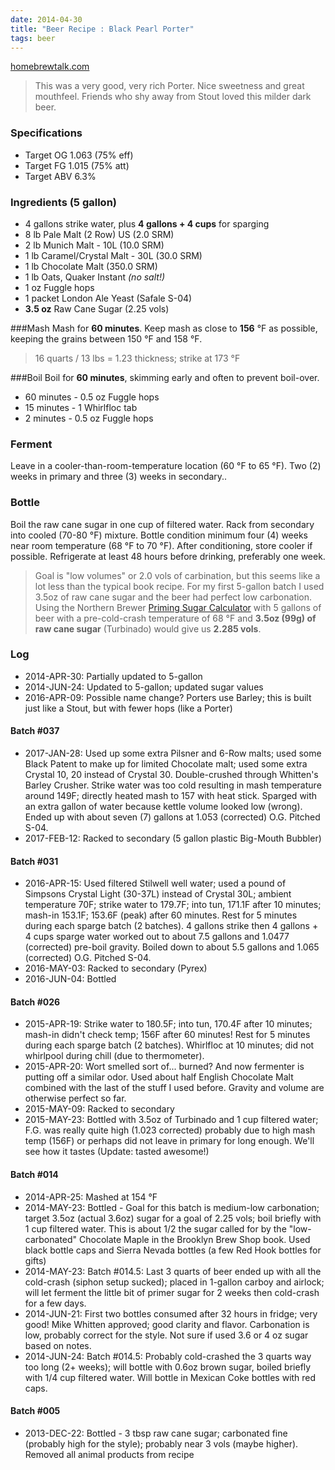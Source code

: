 ```yaml
---
date: 2014-04-30
title: "Beer Recipe : Black Pearl Porter"
tags: beer
---
```


[homebrewtalk.com](http://www.homebrewtalk.com/f126/black-pearl-porter-ag-24243)

> This was a very good, very rich Porter. Nice sweetness and great mouthfeel. Friends who shy away from Stout loved this milder dark beer.

### Specifications
* Target OG 1.063 (75% eff)
* Target FG 1.015 (75% att)
* Target ABV 6.3%

###  Ingredients (5 gallon)
* 4 gallons strike water, plus **4 gallons + 4 cups** for sparging
* 8 lb Pale Malt (2 Row) US (2.0 SRM)
* 2 lb Munich Malt - 10L (10.0 SRM)
* 1 lb Caramel/Crystal Malt - 30L (30.0 SRM)
* 1 lb Chocolate Malt (350.0 SRM)
* 1 lb Oats, Quaker Instant *(no salt!)*
* 1 oz Fuggle hops
* 1 packet London Ale Yeast (Safale S-04)
* **3.5 oz** Raw Cane Sugar (2.25 vols)

###Mash
Mash for **60 minutes**. Keep mash as close to **156** °F as possible, keeping the grains between 150 °F and 158 °F.

> 16 quarts / 13 lbs = 1.23 thickness; strike at 173 °F

###Boil
Boil for **60 minutes**, skimming early and often to prevent boil-over.

* 60 minutes - 0.5 oz Fuggle hops
* 15 minutes - 1 Whirlfloc tab
* 2 minutes - 0.5 oz Fuggle hops

### Ferment
Leave in a cooler-than-room-temperature location (60 °F to 65 °F). Two (2) weeks in primary and three (3) weeks in secondary..

### Bottle

Boil the raw cane sugar in one cup of filtered water. Rack from secondary into cooled (70-80 °F) mixture. Bottle condition minimum four (4) weeks near room temperature (68 °F to 70 °F). After conditioning, store cooler if possible. Refrigerate at least 48 hours before drinking, preferably one week.

> Goal is "low volumes" or 2.0 vols of carbination, but this seems like a lot less than the typical book recipe. For my first 5-gallon batch I used 3.5oz of raw cane sugar and the beer had perfect low carbonation. Using the Northern Brewer [Priming Sugar Calculator](http://www.northernbrewer.com/priming-sugar-calculator/) with 5 gallons of beer with a pre-cold-crash temperature of 68 °F and **3.5oz (99g) of raw cane sugar** (Turbinado) would give us **2.285 vols**.

### Log

* 2014-APR-30: Partially updated to 5-gallon
* 2014-JUN-24: Updated to 5-gallon; updated sugar values
* 2016-APR-09: Possible name change? Porters use Barley; this is built just like a Stout, but with fewer hops (like a Porter)

#### Batch #037
* 2017-JAN-28: Used up some extra Pilsner and 6-Row malts; used some Black Patent to make up for limited Chocolate malt; used some extra Crystal 10, 20 instead of Crystal 30. Double-crushed through Whitten's Barley Crusher. Strike water was too cold resulting in mash temperature around 149F; directly heated mash to 157 with heat stick. Sparged with an extra gallon of water because kettle volume looked low (wrong). Ended up with about seven (7) gallons at 1.053 (corrected) O.G. Pitched S-04.
* 2017-FEB-12: Racked to secondary (5 gallon plastic Big-Mouth Bubbler)

#### Batch #031
* 2016-APR-15: Used filtered Stilwell well water; used a pound of Simpsons Crystal Light (30-37L) instead of Crystal 30L; ambient temperature 70F; strike water to 179.7F; into tun, 171.1F after 10 minutes; mash-in 153.1F; 153.6F (peak) after 60 minutes. Rest for 5 minutes during each sparge batch (2 batches). 4 gallons strike then 4 gallons + 4 cups sparge water worked out to about 7.5 gallons and 1.0477 (corrected) pre-boil gravity. Boiled down to about 5.5 gallons and 1.065 (corrected) O.G. Pitched S-04.
* 2016-MAY-03: Racked to secondary (Pyrex)
* 2016-JUN-04: Bottled

#### Batch #026
* 2015-APR-19: Strike water to 180.5F; into tun, 170.4F after 10 minutes; mash-in didn't check temp; 156F after 60 minutes! Rest for 5 minutes during each sparge batch (2 batches). Whirlfloc at 10 minutes; did not whirlpool during chill (due to thermometer).
* 2015-APR-20: Wort smelled sort of... burned? And now fermenter is putting off a similar odor. Used about half English Chocolate Malt combined with the last of the stuff I used before. Gravity and volume are otherwise perfect so far.
* 2015-MAY-09: Racked to secondary
* 2015-MAY-23: Bottled with 3.5oz of Turbinado and 1 cup filtered water; F.G. was really quite high (1.023 corrected) probably due to high mash temp (156F) or perhaps did not leave in primary for long enough. We'll see how it tastes (Update: tasted awesome!)

#### Batch #014
* 2014-APR-25: Mashed at 154 °F
* 2014-MAY-23: Bottled - Goal for this batch is medium-low carbonation; target 3.5oz (actual 3.6oz) sugar for a goal of 2.25 vols; boil briefly with 1 cup filtered water. This is about 1/2 the sugar called for by the "low-carbonated" Chocolate Maple in the Brooklyn Brew Shop book. Used black bottle caps and Sierra Nevada bottles (a few Red Hook bottles for gifts)
* 2014-MAY-23: Batch #014.5: Last 3 quarts of beer ended up with all the cold-crash (siphon setup sucked); placed in 1-gallon carboy and airlock; will let ferment the little bit of primer sugar for 2 weeks then cold-crash for a few days.
* 2014-JUN-21: First two bottles consumed after 32 hours in fridge; very good! Mike Whitten approved; good clarity and flavor. Carbonation is low, probably correct for the style. Not sure if used 3.6 or 4 oz sugar based on notes.
* 2014-JUN-24: Batch #014.5: Probably cold-crashed the 3 quarts way too long (2+ weeks); will bottle with 0.6oz brown sugar, boiled briefly with 1/4 cup filtered water. Will bottle in Mexican Coke bottles with red caps.

#### Batch #005
* 2013-DEC-22: Bottled - 3 tbsp raw cane sugar; carbonated fine (probably high for the style); probably near 3 vols (maybe higher). Removed all animal products from recipe

